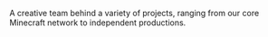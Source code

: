 A creative team behind a variety of projects, ranging from our core Minecraft network to independent productions.